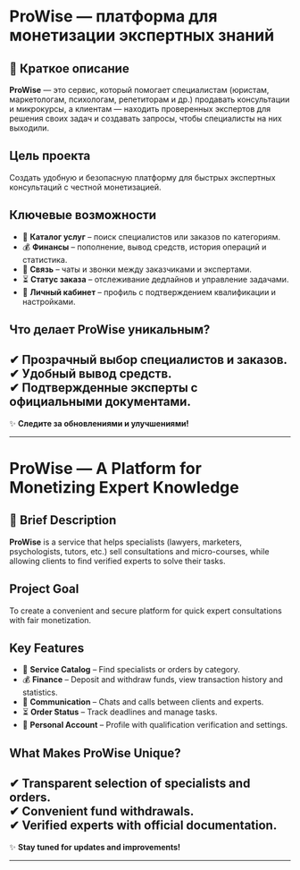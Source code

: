 # ProWise — платформа для монетизации экспертных знаний

## 📌 Краткое описание
**ProWise** — это сервис, который помогает специалистам (юристам, маркетологам, психологам, репетиторам и др.) продавать консультации и микрокурсы, а клиентам — находить проверенных экспертов для решения своих задач и создавать запросы, чтобы специалисты на них выходили.

## Цель проекта
Создать удобную и безопасную платформу для быстрых экспертных консультаций с честной монетизацией.

## Ключевые возможности
- 🛒 **Каталог услуг** – поиск специалистов или заказов по категориям.
- 💰 **Финансы** – пополнение, вывод средств, история операций и статистика.
- 💬 **Связь** – чаты и звонки между заказчиками и экспертами.
- ⏳ **Статус заказа** – отслеживание дедлайнов и управление задачами.
- 📌 **Личный кабинет** – профиль с подтверждением квалификации и настройками.

## Что делает ProWise уникальным?
✔ Прозрачный выбор специалистов и заказов.  
✔ Удобный вывод средств.  
✔ Подтвержденные эксперты с официальными документами.  
---
✨ **Следите за обновлениями и улучшениями!**

---

# ProWise — A Platform for Monetizing Expert Knowledge

## 📌 Brief Description
**ProWise** is a service that helps specialists (lawyers, marketers, psychologists, tutors, etc.) sell consultations and micro-courses, while allowing clients to find verified experts to solve their tasks.

## Project Goal
To create a convenient and secure platform for quick expert consultations with fair monetization.

## Key Features
- 🛒 **Service Catalog** – Find specialists or orders by category.
- 💰 **Finance** – Deposit and withdraw funds, view transaction history and statistics.
- 💬 **Communication** – Chats and calls between clients and experts.
- ⏳ **Order Status** – Track deadlines and manage tasks.
- 📌 **Personal Account** – Profile with qualification verification and settings.

## What Makes ProWise Unique?
✔ Transparent selection of specialists and orders.  
✔ Convenient fund withdrawals.  
✔ Verified experts with official documentation.  
---
✨ **Stay tuned for updates and improvements!**

---






